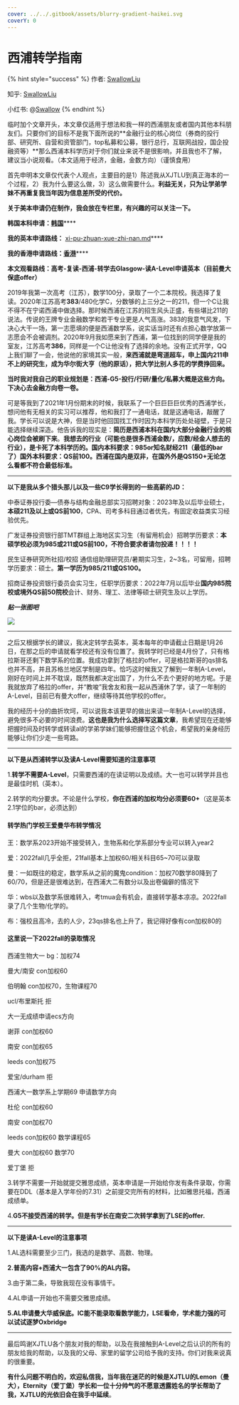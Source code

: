 ```yaml
---
cover: ../../.gitbook/assets/blurry-gradient-haikei.svg
coverY: 0
---
```


# 西浦转学指南

{% hint style="success" %}
作者: [SwallowLiu](https://www.zhihu.com/people/swallowliu)

知乎: [SwallowLiu](https://www.zhihu.com/people/swallowliu)

小红书: @[Swallow](https://www.xiaohongshu.com/user/profile/5fa5fa26000000000100ac4f?xhsshare=WeixinSession\&appuid=5fa5fa26000000000100ac4f\&apptime=1654735504)
{% endhint %}

临时加个文章开头，本文章仅适用于想法和我一样的西浦朋友或者国内其他本科朋友们。只要你们的目标不是我下面所说的**金融行业的核心岗位（券商的投行部、研究所、自营和资管部门，top私募和公募，银行总行，互联网战投，国企投融资等）**那么西浦本科学历对于你们就业来说不是很影响，并且我也不了解，建议当小说观看。（本文适用于经济，金融，金数方向）（谨慎食用）

首先申明本文章仅代表个人观点，主要目的是1）陈述我从XJTLU到真正海本的一个过程，2）我为什么要这么做，3）这么做需要什么。**利益无关，只为让学弟学妹不再重复我当年因为信息差所受的代价。**

**关于美本申请仍在制作，我会放在专栏里，有兴趣的可以关注一下。**

**韩国本科申请：**[**韩国**](https://www.zhihu.com/question/438793302/answer/2141899203)****

**我的英本申请路线：** [xi-pu-zhuan-xue-zhi-nan.md](xi-pu-zhuan-xue-zhi-nan.md "mention")****

**我的香港申请路线：**[**香港**](https://www.zhihu.com/question/425448220/answer/1907253022)****

**本文观看路线：高考-复读-西浦-转学去Glasgow-读A-Level申请英本（目前曼大保底offer）**

2019年我第一次高考（江苏），数学100分，录取了一个二本院校。我选择了复读。2020年江苏高考**383**/480化学C，分数够的上三分之一的211，但一个C让我不得不在宁诺西浦中做选择。那时候西浦在江苏的招生风头正盛，有些堪比211的说法。传说的王牌专业金融数学和若干专业更是人气高涨。383的我意气风发，下决心大干一场，第一志愿填的便是西浦数学系，说实话当时还有点担心数学放第一志愿会不会被调剂。2020年9月我如愿来到了西浦，第一位找到的同学便是我的室友，江苏高考**386**，同样是一个C让他没有了选择的余地。没有正式开学，QQ上我们聊了一会，他说他的家境其实一般，**来西浦就是弯道超车，申上国内211申不上的研究生，成为华尔街大亨（他的原话），把大学比别人多花的学费挣回来。**

**当时我对我自己的职业规划是：西浦-G5-投行/行研/量化/私募大概是这些方向。下决心去金融方向卷一卷。**

可是等我到了2021年1月份期末的时候，我联系了一个巨巨巨巨优秀的西浦学长，想问他有无相关的实习可以推荐，他和我打了一通电话，就是这通电话，敲醒了我。学长可以说是大神，但是当时他回国找工作时因为本科学历处处碰壁，于是只能选择继续深造。他告诉我的现实是：**简历是西浦本科在国内大部分金融行业的核心岗位会被刷下来**。**我想去的行业（可能也是很多西浦金数/，应数/经金人想去的行业），是卡死了本科学历的。国内本科要求：985or知名财经211（最低的bar了）国外本科要求：QS前100。西浦在国内是双非，在国外外是QS150+无论怎么看都不符合最低标准。**

***

**以下是我从多个猎头那儿以及一些C9学长得到的一些高薪的JD：**

中泰证券投行委—债券与结构金融总部实习招聘对象：2023年及以后毕业硕士，**本硕211及以上或QS前100**，CPA、司考多科目通过者优先，有固定收益类实习经验优先。

广发证券投资银行部TMT群组上海地区实习生（有留用机会）招聘学历要求：**本硕学校必须为985或211或QS前100，不符合要求者请勿投递！！！！**

民生证券研究所社招/校招 通信组助理研究员/暑期实习生，2\~3名，可留用，招聘学历要求：硕士。**第一学历为985/211或QS100。**

招商证券投资银行委员会实习生，任职学历要求：2022年7月以后毕业**国内985院校或境外QS前50院校**会计、财务、理工、法律等硕士研究生及以上学历。

_**贴一张图吧**_

![](https://pic4.zhimg.com/v2-2c82ffd3babfc56414254a10ac38b3bb\_b.jpg)

***

之后又根据学长的建议，我决定转学去英本，英本每年的申请截止日期是1月26日，在那之后的申请就看学校还有没有位置了。我转学时已经是4月份了，只有格拉斯哥还剩下数学系的位置。我成功拿到了格拉的offer，可是格拉斯哥的qs排名也并不高，并且苏格兰地区学制是四年。恰巧这时候我又了解到一年制A-Level，刚好在时间上并不耽误，既然我都决定出国了，为什么不去个更好的地方呢。于是我就放弃了格拉的offer，并“教唆”我舍友和我一起从西浦休了学，读了一年制的A-Level，目前已有曼大offer，继续等待其他学校的offer。

我的经历十分的曲折坎坷，可以说我本该更早的做出来读一年制A-Level的选择，避免很多不必要的时间浪费。**这也是我为什么选择写这篇文章**，我希望现在还能够把握时间及时转学或转读al的学弟学妹们能够把握住这个机会，希望我的亲身经历能够让你们少走一些弯路。

***

**以下是从西浦转学以及读A-Level需要知道的注意事项**

1.**转学不需要A-Level**，只需要西浦的在读证明以及成绩。大一也可以转学并且也是最佳时机（英本）。

2.转学的均分要求。不论是什么学校，**你在西浦的加权均分必须要60+**（这是英本2.1学位的bar，必须达到）

#### 转学热门学校王爱曼华布转学情况

王：数学系2023开始不接受转入，生物系和化学系部分专业可以转入year2

爱：2022fall几乎全拒，21fall基本上加权60/相关科目65\~70可以录取

曼：一如既往的稳定，数学系从之前的魔鬼condition：加权70数学80降到了60/70，但是还是很难达到，在西浦大二有数分以及出卷偏僻的情况下

华：wbs以及数学系很难转入，考tmua会有机会，直接转学基本凉凉。2022fall录了几个生物/化学的。

布：强校且高冷，去的人少，23qs排名也上升了，我记得好像有con加权80的

#### 这里说一下2022fall的录取情况

西浦生物大一 bg：加权74

曼大/南安 con加权60

伯明翰 con加权70，生物课程70

ucl/布里斯托 拒

大一无成绩申请ecs方向

谢菲 con加权60

南安 con加权65

leeds con加权75

爱宝/durham 拒

西浦大一数学系上学期69 申请数学方向

杜伦 con加权60

南安 con加权70

leeds con加权60 数学课程65

曼大 con加权60 数学70

爱丁堡 拒

3.转学不需要一开始就提交雅思成绩，英本申请是一开始给你发有条件录取，你需要在DDL（基本是入学年份的7.31）之前提交完所有的材料，比如雅思托福，西浦成绩单。

4.**G5不接受西浦的转学。但是有学长在南安二次转学拿到了LSE的offer.**

***

**以下是读A-Level的注意事项**

1.AL选科需要至少三门，我选的是数学、高数、物理。

**2.普高内容+西浦大一包含了90%的AL内容。**

3.由于第二条，导致我现在没有事情干。

4.AL申请一开始也不需要交雅思成绩。

**5.AL申请曼大华威保底。IC能不能录取看数学能力，LSE看命，学术能力强的可以试试逐梦Oxbridge**

***

最后鸣谢XJTLU各个朋友对我的帮助，以及在我接触到A-Level之后认识的所有的朋友给我的帮助，以及我的父母、家里的留学公司给予我的支持。你们对我来说真的很重要。

**有什么问题不明白的，欢迎私信我，当年我在迷茫的时候是XJTLU的Lemon（曼大），Eternity（爱丁堡）​学长和一位十分帅气的不愿意透露姓名的学长帮助了我，XJTLU的光依旧会在我手中延续**。
